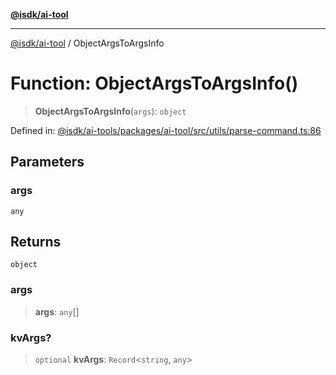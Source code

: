 [**@isdk/ai-tool**](../README.md)

***

[@isdk/ai-tool](../globals.md) / ObjectArgsToArgsInfo

# Function: ObjectArgsToArgsInfo()

> **ObjectArgsToArgsInfo**(`args`): `object`

Defined in: [@isdk/ai-tools/packages/ai-tool/src/utils/parse-command.ts:86](https://github.com/isdk/ai-tool.js/blob/209a87173b5eabb2f81db6ea9a6784f34c24e271/src/utils/parse-command.ts#L86)

## Parameters

### args

`any`

## Returns

`object`

### args

> **args**: `any`[]

### kvArgs?

> `optional` **kvArgs**: `Record`\<`string`, `any`\>
